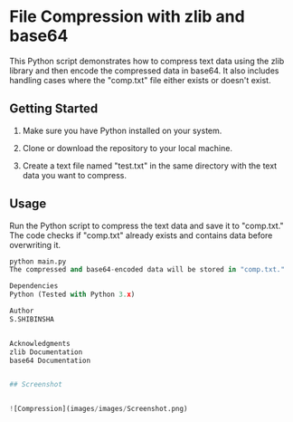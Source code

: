 # File Compression with zlib and base64

This Python script demonstrates how to compress text data using the zlib library and then encode the compressed data in base64. It also includes handling cases where the "comp.txt" file either exists or doesn't exist.

## Getting Started

1. Make sure you have Python installed on your system.

2. Clone or download the repository to your local machine.

3. Create a text file named "test.txt" in the same directory with the text data you want to compress.

## Usage

Run the Python script to compress the text data and save it to "comp.txt." The code checks if "comp.txt" already exists and contains data before overwriting it.

```python
python main.py
The compressed and base64-encoded data will be stored in "comp.txt."

Dependencies
Python (Tested with Python 3.x)

Author
S.SHIBINSHA


Acknowledgments
zlib Documentation
base64 Documentation


## Screenshot


![Compression](images/images/Screenshot.png)